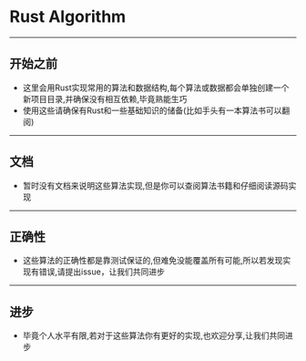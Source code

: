# Rust Algorithm
---
## 开始之前
- 这里会用Rust实现常用的算法和数据结构,每个算法或数据都会单独创建一个新项目目录,并确保没有相互依赖,毕竟熟能生巧
- 使用这些请确保有Rust和一些基础知识的储备(比如手头有一本算法书可以翻阅)
---
## 文档
- 暂时没有文档来说明这些算法实现,但是你可以查阅算法书籍和仔细阅读源码实现
---
## 正确性
- 这些算法的正确性都是靠测试保证的,但难免没能覆盖所有可能,所以若发现实现有错误,请提出issue，让我们共同进步
---
## 进步
- 毕竟个人水平有限,若对于这些算法你有更好的实现,也欢迎分享,让我们共同进步